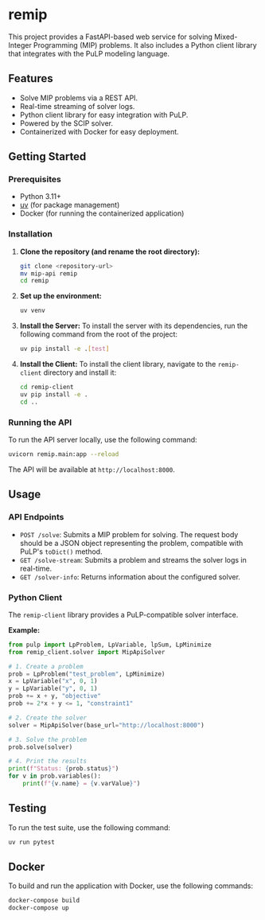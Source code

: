 # remip

This project provides a FastAPI-based web service for solving Mixed-Integer Programming (MIP) problems. It also includes a Python client library that integrates with the PuLP modeling language.

## Features

- Solve MIP problems via a REST API.
- Real-time streaming of solver logs.
- Python client library for easy integration with PuLP.
- Powered by the SCIP solver.
- Containerized with Docker for easy deployment.

## Getting Started

### Prerequisites

- Python 3.11+
- [uv](https://github.com/astral-sh/uv) (for package management)
- Docker (for running the containerized application)

### Installation

1.  **Clone the repository (and rename the root directory):**
    ```bash
    git clone <repository-url>
    mv mip-api remip
    cd remip
    ```

2.  **Set up the environment:**
    ```bash
    uv venv
    ```

3.  **Install the Server:**
    To install the server with its dependencies, run the following command from the root of the project:
    ```bash
    uv pip install -e .[test]
    ```

4.  **Install the Client:**
    To install the client library, navigate to the `remip-client` directory and install it:
    ```bash
    cd remip-client
    uv pip install -e .
    cd ..
    ```

### Running the API

To run the API server locally, use the following command:

```bash
uvicorn remip.main:app --reload
```

The API will be available at `http://localhost:8000`.

## Usage

### API Endpoints

-   `POST /solve`: Submits a MIP problem for solving. The request body should be a JSON object representing the problem, compatible with PuLP's `toDict()` method.
-   `GET /solve-stream`: Submits a problem and streams the solver logs in real-time.
-   `GET /solver-info`: Returns information about the configured solver.

### Python Client

The `remip-client` library provides a PuLP-compatible solver interface.

**Example:**

```python
from pulp import LpProblem, LpVariable, lpSum, LpMinimize
from remip_client.solver import MipApiSolver

# 1. Create a problem
prob = LpProblem("test_problem", LpMinimize)
x = LpVariable("x", 0, 1)
y = LpVariable("y", 0, 1)
prob += x + y, "objective"
prob += 2*x + y <= 1, "constraint1"

# 2. Create the solver
solver = MipApiSolver(base_url="http://localhost:8000")

# 3. Solve the problem
prob.solve(solver)

# 4. Print the results
print(f"Status: {prob.status}")
for v in prob.variables():
    print(f"{v.name} = {v.varValue}")
```

## Testing

To run the test suite, use the following command:

```bash
uv run pytest
```

## Docker

To build and run the application with Docker, use the following commands:

```bash
docker-compose build
docker-compose up
```
